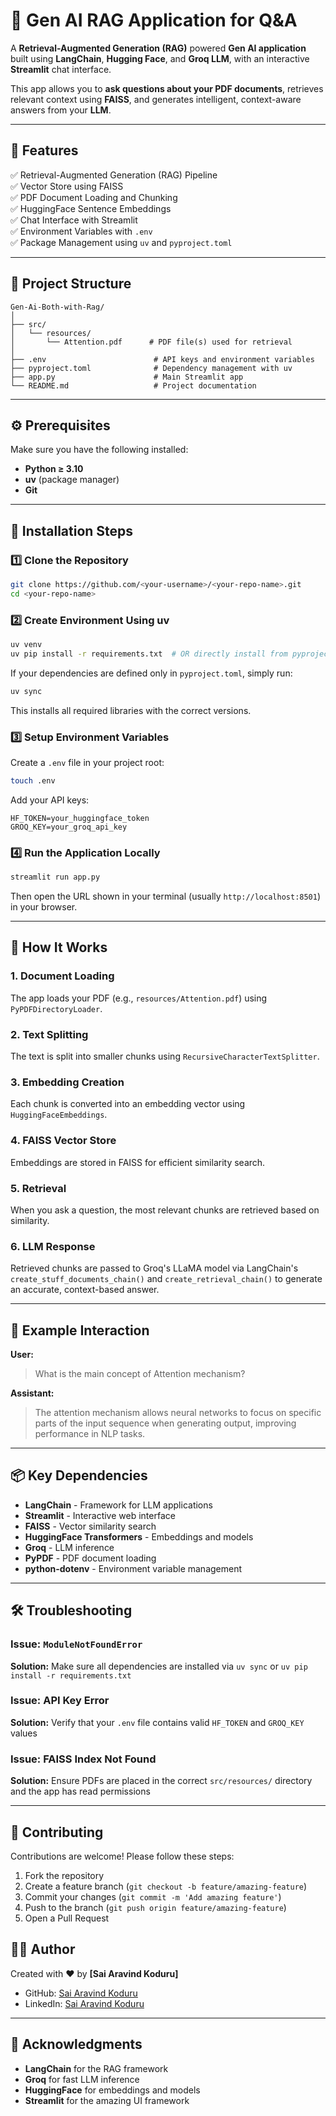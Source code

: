 # 🤖 Gen AI RAG Application for Q&A

A **Retrieval-Augmented Generation (RAG)** powered **Gen AI application** built using **LangChain**, **Hugging Face**, and **Groq LLM**, with an interactive **Streamlit** chat interface.

This app allows you to **ask questions about your PDF documents**, retrieves relevant context using **FAISS**, and generates intelligent, context-aware answers from your **LLM**.

---

## 🚀 Features

✅ Retrieval-Augmented Generation (RAG) Pipeline  
✅ Vector Store using FAISS  
✅ PDF Document Loading and Chunking  
✅ HuggingFace Sentence Embeddings  
✅ Chat Interface with Streamlit  
✅ Environment Variables with `.env`  
✅ Package Management using `uv` and `pyproject.toml`

---

## 🧱 Project Structure

```
Gen-Ai-Both-with-Rag/
│
├── src/
│   └── resources/
│       └── Attention.pdf      # PDF file(s) used for retrieval
│
├── .env                        # API keys and environment variables
├── pyproject.toml              # Dependency management with uv
├── app.py                      # Main Streamlit app
└── README.md                   # Project documentation
```

---

## ⚙️ Prerequisites

Make sure you have the following installed:

- **Python ≥ 3.10**
- **uv** (package manager)
- **Git**

---

## 🧩 Installation Steps

### 1️⃣ Clone the Repository

```bash
git clone https://github.com/<your-username>/<your-repo-name>.git
cd <your-repo-name>
```

### 2️⃣ Create Environment Using uv

```bash
uv venv
uv pip install -r requirements.txt  # OR directly install from pyproject.toml
```

If your dependencies are defined only in `pyproject.toml`, simply run:

```bash
uv sync
```

This installs all required libraries with the correct versions.

### 3️⃣ Setup Environment Variables

Create a `.env` file in your project root:

```bash
touch .env
```

Add your API keys:

```env
HF_TOKEN=your_huggingface_token
GROQ_KEY=your_groq_api_key
```

### 4️⃣ Run the Application Locally

```bash
streamlit run app.py
```

Then open the URL shown in your terminal (usually `http://localhost:8501`) in your browser.

---

## 🧠 How It Works

### 1. Document Loading
The app loads your PDF (e.g., `resources/Attention.pdf`) using `PyPDFDirectoryLoader`.

### 2. Text Splitting
The text is split into smaller chunks using `RecursiveCharacterTextSplitter`.

### 3. Embedding Creation
Each chunk is converted into an embedding vector using `HuggingFaceEmbeddings`.

### 4. FAISS Vector Store
Embeddings are stored in FAISS for efficient similarity search.

### 5. Retrieval
When you ask a question, the most relevant chunks are retrieved based on similarity.

### 6. LLM Response
Retrieved chunks are passed to Groq's LLaMA model via LangChain's `create_stuff_documents_chain()` and `create_retrieval_chain()` to generate an accurate, context-based answer.

---

## 🧪 Example Interaction

**User:**
> What is the main concept of Attention mechanism?

**Assistant:**
> The attention mechanism allows neural networks to focus on specific parts of the input sequence when generating output, improving performance in NLP tasks.

---

## 📦 Key Dependencies

- **LangChain** - Framework for LLM applications
- **Streamlit** - Interactive web interface
- **FAISS** - Vector similarity search
- **HuggingFace Transformers** - Embeddings and models
- **Groq** - LLM inference
- **PyPDF** - PDF document loading
- **python-dotenv** - Environment variable management

---

## 🛠️ Troubleshooting

### Issue: `ModuleNotFoundError`
**Solution:** Make sure all dependencies are installed via `uv sync` or `uv pip install -r requirements.txt`

### Issue: API Key Error
**Solution:** Verify that your `.env` file contains valid `HF_TOKEN` and `GROQ_KEY` values

### Issue: FAISS Index Not Found
**Solution:** Ensure PDFs are placed in the correct `src/resources/` directory and the app has read permissions

---

## 🤝 Contributing

Contributions are welcome! Please follow these steps:

1. Fork the repository
2. Create a feature branch (`git checkout -b feature/amazing-feature`)
3. Commit your changes (`git commit -m 'Add amazing feature'`)
4. Push to the branch (`git push origin feature/amazing-feature`)
5. Open a Pull Request


## 👨‍💻 Author

Created with ❤️ by **[Sai Aravind Koduru]**

- GitHub: [Sai Aravind Koduru](https://github.com/saiAravind-1104)
- LinkedIn: [Sai Aravind Koduru](https://www.linkedin.com/in/sai-aravind-koduru-a704a5222)

---

## 🙏 Acknowledgments

- **LangChain** for the RAG framework
- **Groq** for fast LLM inference
- **HuggingFace** for embeddings and models
- **Streamlit** for the amazing UI framework